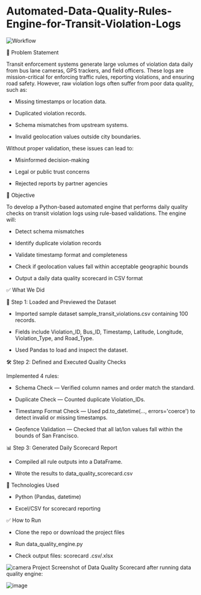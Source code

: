 # Automated-Data-Quality-Rules-Engine-for-Transit-Violation-Logs

![Workflow](https://github.com/user-attachments/assets/36fa6226-20c4-405e-9f34-da3de74bde27)


🧩 Problem Statement

Transit enforcement systems generate large volumes of violation data daily from bus lane cameras, GPS trackers, and field officers. These logs are mission-critical for enforcing traffic rules, reporting violations, and ensuring road safety. However, raw violation logs often suffer from poor data quality, such as:

* Missing timestamps or location data.

* Duplicated violation records.

* Schema mismatches from upstream systems.

* Invalid geolocation values outside city boundaries.

Without proper validation, these issues can lead to:

* Misinformed decision-making

* Legal or public trust concerns

* Rejected reports by partner agencies

🌟 Objective

To develop a Python-based automated engine that performs daily quality checks on transit violation logs using rule-based validations. The engine will:

* Detect schema mismatches

* Identify duplicate violation records

* Validate timestamp format and completeness

* Check if geolocation values fall within acceptable geographic bounds

* Output a daily data quality scorecard in CSV format

✅ What We Did

📁 Step 1: Loaded and Previewed the Dataset

* Imported sample dataset sample_transit_violations.csv containing 100 records.

* Fields include Violation_ID, Bus_ID, Timestamp, Latitude, Longitude, Violation_Type, and Road_Type.

* Used Pandas to load and inspect the dataset.

🛠 Step 2: Defined and Executed Quality Checks

Implemented 4 rules:

* Schema Check — Verified column names and order match the standard.

* Duplicate Check — Counted duplicate Violation_IDs.

* Timestamp Format Check — Used pd.to_datetime(..., errors='coerce') to detect invalid or missing timestamps.

* Geofence Validation — Checked that all lat/lon values fall within the bounds of San Francisco.

📊 Step 3: Generated Daily Scorecard Report

* Compiled all rule outputs into a DataFrame.

* Wrote the results to data_quality_scorecard.csv

📀 Technologies Used

* Python (Pandas, datetime)

* Excel/CSV for scorecard reporting

✅ How to Run

* Clone the repo or download the project files

* Run data_quality_engine.py

* Check output files: scorecard .csv/.xlsx

![camera](https://img.icons8.com/ios-filled/20/000000/camera.png) Project Screenshot of Data Quality Scorecard after running data quality engine:

![image](https://github.com/user-attachments/assets/9ed3a8db-b69d-4d7e-a341-630e102b1d8b)


